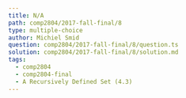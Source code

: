 ```yaml
---
title: N/A
path: comp2804/2017-fall-final/8
type: multiple-choice
author: Michiel Smid
question: comp2804/2017-fall-final/8/question.ts
solution: comp2804/2017-fall-final/8/solution.md
tags:
  - comp2804
  - comp2804-final
  - A Recursively Defined Set (4.3)
---
```


